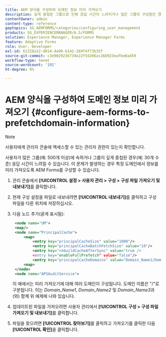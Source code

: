 ```yaml
---
title: AEM 양식을 구성하여 도메인 정보 미리 가져오기
description: 깊게 중첩된 그룹으로 인해 응답 시간이 느려지거나 많은 그룹의 구성원인 경우 도메인 정보를 미리 가져오도록 AEM Forms를 구성합니다.
contentOwner: admin
content-type: reference
geptopics: SG_AEMFORMS/categories/configuring_user_management
products: SG_EXPERIENCEMANAGER/6.5/FORMS
solution: Experience Manager, Experience Manager Forms
feature: Adaptive Forms
role: User, Developer
exl-id: 61328a32-d014-4a90-b142-169f4f73b35f
source-git-commit: c3e9029236734e22f5d266ac26b923eafbe0a459
workflow-type: tm+mt
source-wordcount: '192'
ht-degree: 0%

---
```


# AEM 양식을 구성하여 도메인 정보 미리 가져오기 {#configure-aem-forms-to-prefetchdomain-information}

>[!NOTE]
> 
> 사용자에게 관리자 콘솔에 액세스할 수 있는 관리자 권한이 있는지 확인합니다.

사용자가 많은 그룹(예: 500개 이상)에 속하거나 그룹이 깊게 중첩된 경우(예: 30개 수준) 응답 시간이 느려질 수 있습니다. 이 문제가 발생하는 경우 특정 도메인에서 정보를 미리 가져오도록 AEM Forms를 구성할 수 있습니다.

1. 관리 콘솔에서 **[!UICONTROL 설정 > 사용자 관리 > 구성 > 구성 파일 가져오기 및 내보내기]**&#x200B;를 클릭합니다.
1. 현재 구성 설정을 파일로 내보내려면 **[!UICONTROL 내보내기]**&#x200B;를 클릭하고 구성 파일을 다른 위치에 저장하십시오.
1. 다음 노드 추가(굵게 표시됨):

   ```xml
    <node name="UM">
    <map/>
    <node name="PrincipalCache">
        <map>
            <entry key="principalCacheSize" value="1000"/>
            <entry key="principalCacheBatchFetchSize" value="10"/>
            <entry key="rebuildCacheAfterSync" value="true />
            <entry key="enableFullPrefetch" value="false"/>
            <entry key="principalCacheDomains" value="Domain_Name1/Domain_Name2/Domain_Name3"/>
        <map>
    </node>
    <node name="APSAuditService">
   ```

   이 예에서는 미리 가져오기에 대해 여러 도메인이 구성됩니다. 도메인 이름은 &quot;/&quot;로 구분됩니다. 이는 *Domain_Name1*, *Domain_Name2* 및 *Domain_Name3*&#x200B;과(와) 함께 위 예제에 나와 있습니다.

1. 업데이트된 파일을 가져오려면 사용자 관리에서 **[!UICONTROL 구성 > 구성 파일 가져오기 및 내보내기]**&#x200B;를 클릭합니다.
1. 파일을 찾으려면 **[!UICONTROL 찾아보기]**&#x200B;를 클릭하고 가져오기를 클릭한 다음 **[!UICONTROL 확인]**&#x200B;을 클릭합니다.
